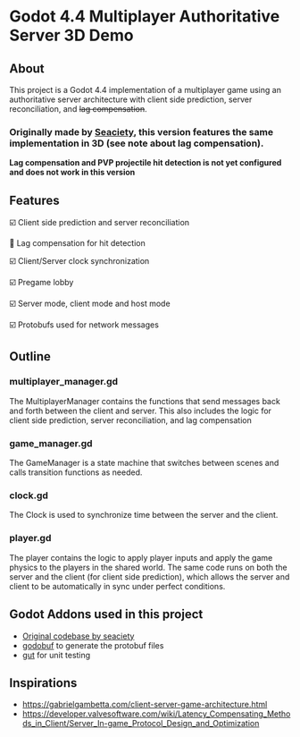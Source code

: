 # Godot 4.4 Multiplayer Authoritative Server 3D Demo

## About

This project is a Godot 4.4 implementation of a multiplayer game using an authoritative server architecture with client side prediction, server reconciliation, and ~~lag compensation~~.

### Originally made by [Seaciety](https://github.com/seaciety), this version features the same implementation in 3D (see note about lag compensation). 
**Lag compensation and PVP projectile hit detection is not yet configured and does not work in this version**

## Features

☑️ Client side prediction and server reconciliation

🔲 Lag compensation for hit detection

☑️ Client/Server clock synchronization

☑️ Pregame lobby

☑️ Server mode, client mode and host mode

☑️ Protobufs used for network messages


## Outline

### multiplayer_manager.gd

The MultiplayerManager contains the functions that send messages back and forth between the client and server. This also includes the logic for client side prediction, server reconciliation, and lag compensation

### game_manager.gd

The GameManager is a state machine that switches between scenes and calls transition functions as needed.

### clock.gd

The Clock is used to synchronize time between the server and the client.

### player.gd

The player contains the logic to apply player inputs and apply the game physics to the players in the shared world. The same code runs on both the server and the client (for client side prediction), which allows the server and client to be automatically in sync under perfect conditions.

 ## Godot Addons used in this project
 - [Original codebase by seaciety](https://github.com/seaciety/GodotMultiplayerDemo)
 - [godobuf](https://github.com/oniksan/godobuf) to generate the protobuf files
 - [gut](https://github.com/bitwes/Gut) for unit testing

 ## Inspirations

  - https://gabrielgambetta.com/client-server-game-architecture.html
  - https://developer.valvesoftware.com/wiki/Latency_Compensating_Methods_in_Client/Server_In-game_Protocol_Design_and_Optimization
